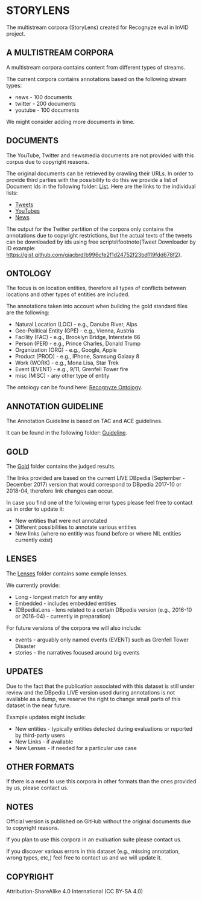 # STORYLENS

The multistream corpora (StoryLens) created for Recognyze eval in InVID project.

## A MULTISTREAM CORPORA

A multistream corpora contains content from different types of streams. 

The current corpora contains annotations based on the following stream types: 

* news - 100 documents
* twitter - 200 documents
* youtube - 100 documents

We might consider adding more documents in time.

## DOCUMENTS
The YouTube, Twitter and newsmedia documents are not provided with this corpus due to copyright reasons.

The original documents can be retrieved by crawling their URLs. In order to provide third parties with the possibility to do this we provide a list of Document Ids in the following folder: [List](https://github.com/modultechnology/storylens/tree/master/lists). Here are the links to the individual lists:
* [Tweets](https://github.com/modultechnology/storylens/blob/master/lists/tweets.csv)
* [YouTubes](https://github.com/modultechnology/storylens/blob/master/lists/youtubes.csv)
* [News](https://github.com/modultechnology/storylens/blob/master/lists/news.csv)

The output for the Twitter partition of the corpora only contains the annotations due to copyright restrictions, but the actual texts of the tweets can be downloaded by ids using free scripts\footnote{Tweet Downloader by ID example: https://gist.github.com/giacbrd/b996cfe2f1d24752f23bd119fdd678f2}.

## ONTOLOGY

The focus is on location entities, therefore all types of conflicts between locations
and other types of entities are included.

The annotations taken into account when building the gold standard files are the following:
* Natural Location (LOC) - e.g., Danube River, Alps
* Geo-Political Entity (GPE) - e.g., Vienna, Austria
* Facility (FAC) - e.g., Brooklyn Bridge, Interstate 66
* Person (PER) - e.g., Prince Charles, Donald Trump
* Organization (ORG) - e.g., Google, Apple
* Product (PROD) - e.g., IPhone, Samsung Galaxy 8
* Work (WORK) - e.g., Mona Lisa, Star Trek
* Event (EVENT) - e.g., 9/11, Grenfell Tower fire
* misc (MISC) - any other type of entity

The ontology can be found here: [Recognyze Ontology](https://github.com/modultechnology/storylens/blob/master/ontology/recognyze).

## ANNOTATION GUIDELINE

The Annotation Guideline is based on TAC and ACE guidelines.

It can be found in the following folder: [Guideline](https://github.com/modultechnology/storylens/tree/master/guideline).

## GOLD

The [Gold](https://github.com/modultechnology/storylens/tree/master/gold) folder contains the judged results. 

The links provided are based on the current LIVE DBpedia (September - December 2017) version that would correspond to DBpedia 2017-10 or 2018-04, therefore link changes can occur.

In case you find one of the following error types please feel free to contact us in order to update it:
* New entities that were not annotated
* Different possibilities to annotate various entities
* New links (where no entitiy was found before or where NIL entities currently exist)

## LENSES
The [Lenses](https://github.com/modultechnology/storylens/tree/master/lenses) folder contains some exmple lenses.

We currently provide:
* Long - longest match for any entity
* Embedded - includes embedded entities
* (DBpediaLens - lens related to a certain DBpedia version (e.g., 2016-10 or 2016-04) - currently in preparation)

For future versions of the corpora we will also include:
* events - arguably only named events (EVENT) such as Grenfell Tower Disaster
* stories - the narratives focused around big events

## UPDATES

Due to the fact that the publication associated with this dataset is still under review and the DBpedia LIVE version used during annotations is not available as a dump, we reserve the right to change small parts of this dataset in the near future.

Example updates might include:
* New entities - typically entities detected during evaluations or reported by third-party users
* New Links - if available
* New Lenses - if needed for a particular use case

## OTHER FORMATS

If there is a need to use this corpora in other formats than the ones provided by us, please contact us.

## NOTES
Official version is published on GitHub without the original documents due to copyright reasons.

If you plan to use this corpora in an evaluation suite please contact us.

If you discover various errors in this dataset (e.g., missing annotation, wrong types, etc,) feel free to contact us and we will update it.

## COPYRIGHT
Attribution-ShareAlike 4.0 International (CC BY-SA 4.0)
